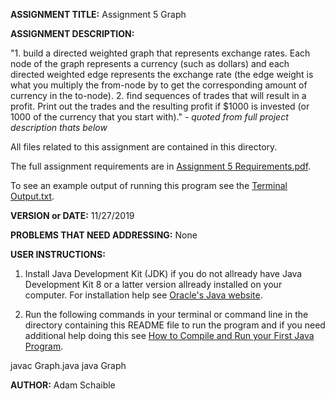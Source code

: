 **ASSIGNMENT TITLE:** Assignment 5 Graph

**ASSIGNMENT DESCRIPTION:**

"1. build a directed weighted graph that represents exchange rates. Each node of the graph represents a currency (such as dollars) and each directed weighted edge represents the exchange rate (the edge weight is what you multiply the from-node by to get the corresponding amount of currency in the to-node). 
2. find sequences of trades that will result in a profit. Print out the trades and the resulting profit if $1000 is invested (or 1000 of the currency that you start with)." *- quoted from full project description thats below*

All files related to this assignment are contained in this directory.

The full assignment requirements are in [Assignment 5 Requirements.pdf](https://github.com/AdamSchaible/MSU_Denver/blob/master/CS%204050%20Algorithms%20%26%20Algorithm%20Analysis%20(Fall%202019)/Assignment%205%20-%20%20Graph/Assignment%205%20Requirements.pdf).

To see an example output of running this program see the [Terminal Output.txt](https://github.com/AdamSchaible/MSU_Denver/blob/master/CS%204050%20Algorithms%20%26%20Algorithm%20Analysis%20(Fall%202019)/Assignment%205%20-%20%20Graph/Terminal%20Output.txt).

**VERSION or DATE:** 11/27/2019

**PROBLEMS THAT NEED ADDRESSING:** None

**USER INSTRUCTIONS:** 

1) Install Java Development Kit (JDK) if you do not allready have Java Development Kit 8 or a latter version allready installed on your computer. For installation help see [Oracle's Java website](https://www.oracle.com/java/technologies/javase-downloads.html).

2) Run the following commands in your terminal or command line in the directory containing this README file to run the program and if you need additional help doing this see [How to Compile and Run your First Java Program](https://beginnersbook.com/2013/05/first-java-program/).

javac Graph.java
java Graph

**AUTHOR:** Adam Schaible